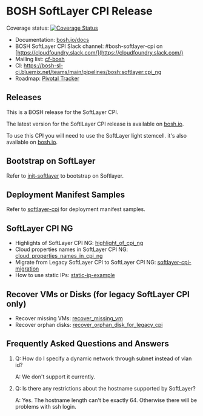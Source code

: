# BOSH SoftLayer CPI Release

Coverage status: [![Coverage Status](https://coveralls.io/repos/github/cloudfoundry/bosh-softlayer-cpi-release/badge.svg?branch=master)](https://coveralls.io/github/cloudfoundry/bosh-softlayer-cpi-release?branch=master)

* Documentation: [bosh.io/docs](https://bosh.io/docs)
* BOSH SoftLayer CPI Slack channel: #bosh-softlayer-cpi on [https://cloudfoundry.slack.com/](https://cloudfoundry.slack.com/)
* Mailing list: [cf-bosh](https://lists.cloudfoundry.org/pipermail/cf-bosh)
* CI: <https://bosh-sl-ci.bluemix.net/teams/main/pipelines/bosh:softlayer:cpi_ng>
* Roadmap: [Pivotal Tracker](https://www.pivotaltracker.com/n/projects/1344876)

## Releases

This is a BOSH release for the SoftLayer CPI.

The latest version for the SoftlLayer CPI release is available on [bosh.io](https://bosh.io/releases/github.com/cloudfoundry/bosh-softlayer-cpi-release?all=1).

To use this CPI you will need to use the SoftLayer light stemcell. it's also available on [bosh.io](https://bosh.io/stemcells/bosh-softlayer-xen-ubuntu-xenial-go_agent).

## Bootstrap on SoftLayer

Refer to [init-softlayer](docs/init-softlayer.md) to bootstrap on Softlayer.

## Deployment Manifest Samples

Refer to [softlayer-cpi](docs/softlayer-cpi.md) for deployment manifest samples.

## SoftLayer CPI NG

* Highlights of SoftLayer CPI NG: [highlight_of_cpi_ng](docs/highlight_of_cpi_ng.md)
* Cloud properties names in SoftLayer CPI NG: [cloud_properties_names_in_cpi_ng](docs/cloud_properties_names_in_cpi_ng.md)
* Migrate from Legacy SoftLayer CPI to SoftLayer CPI NG: [softlayer-cpi-migration](docs/softlayer-cpi-migration.md)
* How to use static IPs: [static-ip-example](docs/static-ip-example.md)

## Recover VMs or Disks (for legacy SoftLayer CPI only)

* Recover missing VMs: [recover_missing_vm](docs/recover_missing_vm.md)
* Recover orphan disks: [recover_orphan_disk_for_legacy_cpi](docs/recover_orphan_disk_for_legacy_cpi.md)

## Frequently Asked Questions and Answers

1. Q: How do I specify a dynamic network through subnet instead of vlan id?

   A: We don't support it currently.

2. Q: Is there any restrictions about the hostname supported by SoftLayer?

   A: Yes. The hostname length can't be exactly 64. Otherwise there will be problems with ssh login.

